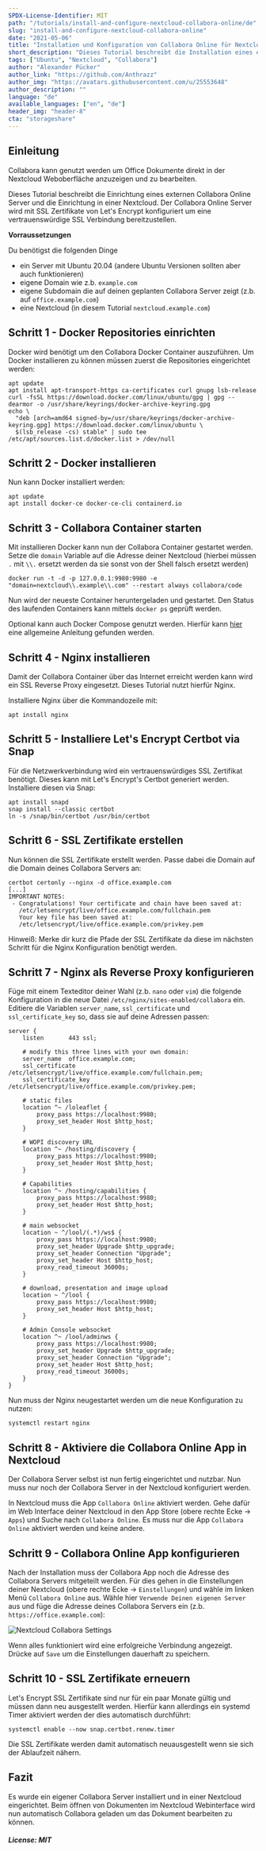 ```yaml
---
SPDX-License-Identifier: MIT
path: "/tutorials/install-and-configure-nextcloud-collabora-online/de"
slug: "install-and-configure-nextcloud-collabora-online"
date: "2021-05-06"
title: "Installation und Konfiguration von Collabora Online für Nextcloud"
short_description: "Dieses Tutorial beschreibt die Installation eines externen Collabora Online Server mit Let's Encrypt und die Einrichtung in einer Nextcloud."
tags: ["Ubuntu", "Nextcloud", "Collabora"]
author: "Alexander Pücker"
author_link: "https://github.com/Anthrazz"
author_img: "https://avatars.githubusercontent.com/u/25553648"
author_description: ""
language: "de"
available_languages: ["en", "de"]
header_img: "header-8"
cta: "storageshare"
---
```


## Einleitung

Collabora kann genutzt werden um Office Dokumente direkt in der Nextcloud Weboberfläche anzuzeigen und zu bearbeiten.

Dieses Tutorial beschreibt die Einrichtung eines externen Collabora Online Server und die Einrichtung in einer Nextcloud. Der Collabora Online Server wird mit SSL Zertifikate von Let's Encrypt konfiguriert um eine vertrauenswürdige SSL Verbindung bereitzustellen.

**Vorraussetzungen**

Du benötigst die folgenden Dinge

* ein Server mit Ubuntu 20.04 (andere Ubuntu Versionen sollten aber auch funktionieren)
* eigene Domain wie z.b. `example.com`
* eigene Subdomain die auf deinen geplanten Collabora Server zeigt (z.b. auf `office.example.com`)
* eine Nextcloud (in diesem Tutorial `nextcloud.example.com`)

## Schritt 1 - Docker Repositories einrichten

Docker wird benötigt um den Collabora Docker Container auszuführen. Um Docker installieren zu können müssen zuerst die Repositories eingerichtet werden:

```shell=
apt update
apt install apt-transport-https ca-certificates curl gnupg lsb-release
curl -fsSL https://download.docker.com/linux/ubuntu/gpg | gpg --dearmor -o /usr/share/keyrings/docker-archive-keyring.gpg
echo \
  "deb [arch=amd64 signed-by=/usr/share/keyrings/docker-archive-keyring.gpg] https://download.docker.com/linux/ubuntu \
  $(lsb_release -cs) stable" | sudo tee /etc/apt/sources.list.d/docker.list > /dev/null
```

## Schritt 2 - Docker installieren

Nun kann Docker installiert werden:

```shell=
apt update
apt install docker-ce docker-ce-cli containerd.io
```

## Schritt 3 - Collabora Container starten

Mit installieren Docker kann nun der Collabora Container gestartet werden. Setze die `domain` Variable auf die Adresse deiner Nextcloud (hierbei müssen `.` mit `\\.` ersetzt werden da sie sonst von der Shell falsch ersetzt werden)

```shell=
docker run -t -d -p 127.0.0.1:9980:9980 -e "domain=nextcloud\\.example\\.com" --restart always collabora/code
```

Nun wird der neueste Container heruntergeladen und gestartet. Den Status des laufenden Containers kann mittels `docker ps` geprüft werden.

Optional kann auch Docker Compose genutzt werden. Hierfür kann [hier](docker-compose-as-systemd-service) eine allgemeine Anleitung gefunden werden.

## Schritt 4 - Nginx installieren

Damit der Collabora Container über das Internet erreicht werden kann wird ein SSL Reverse Proxy eingesetzt. Dieses Tutorial nutzt hierfür Nginx.

Installiere Nginx über die Kommandozeile mit:

```shell=
apt install nginx
```

## Schritt 5 - Installiere Let's Encrypt Certbot via Snap

Für die Netzwerkverbindung wird ein vertrauenswürdiges SSL Zertifikat benötigt. Dieses kann mit Let's Encrypt's Certbot generiert werden. Installiere diesen via Snap:

```shell=
apt install snapd
snap install --classic certbot
ln -s /snap/bin/certbot /usr/bin/certbot
```

## Schritt 6 - SSL Zertifikate erstellen

Nun können die SSL Zertifikate erstellt werden. Passe dabei die Domain auf die Domain deines Collabora Servers an:

```shell=
certbot certonly --nginx -d office.example.com
[...]
IMPORTANT NOTES:
 - Congratulations! Your certificate and chain have been saved at:
   /etc/letsencrypt/live/office.example.com/fullchain.pem
   Your key file has been saved at:
   /etc/letsencrypt/live/office.example.com/privkey.pem
```

Hinweiß: Merke dir kurz die Pfade der SSL Zertifikate da diese im nächsten Schritt für die Nginx Konfiguration benötigt werden.

## Schritt 7 - Nginx als Reverse Proxy konfigurieren

Füge mit einem Texteditor deiner Wahl (z.b. `nano` oder `vim`) die folgende Konfiguration in die neue Datei `/etc/nginx/sites-enabled/collabora` ein. Editiere die Variablen `server_name`, `ssl_certificate` und `ssl_certificate_key` so, dass sie auf deine Adressen passen:

```nginx=
server {
    listen       443 ssl;

    # modify this three lines with your own domain:
    server_name  office.example.com;
    ssl_certificate /etc/letsencrypt/live/office.example.com/fullchain.pem;
    ssl_certificate_key /etc/letsencrypt/live/office.example.com/privkey.pem;

    # static files
    location ^~ /loleaflet {
        proxy_pass https://localhost:9980;
        proxy_set_header Host $http_host;
    }

    # WOPI discovery URL
    location ^~ /hosting/discovery {
        proxy_pass https://localhost:9980;
        proxy_set_header Host $http_host;
    }

    # Capabilities
    location ^~ /hosting/capabilities {
        proxy_pass https://localhost:9980;
        proxy_set_header Host $http_host;
    }

    # main websocket
    location ~ ^/lool/(.*)/ws$ {
        proxy_pass https://localhost:9980;
        proxy_set_header Upgrade $http_upgrade;
        proxy_set_header Connection "Upgrade";
        proxy_set_header Host $http_host;
        proxy_read_timeout 36000s;
    }

    # download, presentation and image upload
    location ~ ^/lool {
        proxy_pass https://localhost:9980;
        proxy_set_header Host $http_host;
    }

    # Admin Console websocket
    location ^~ /lool/adminws {
        proxy_pass https://localhost:9980;
        proxy_set_header Upgrade $http_upgrade;
        proxy_set_header Connection "Upgrade";
        proxy_set_header Host $http_host;
        proxy_read_timeout 36000s;
    }
}
```

Nun muss der Nginx neugestartet werden um die neue Konfiguration zu nutzen:

```shell
systemctl restart nginx
```

## Schritt 8 - Aktiviere die Collabora Online App in Nextcloud

Der Collabora Server selbst ist nun fertig eingerichtet und nutzbar. Nun muss nur noch der Collabora Server in der Nextcloud konfiguriert werden.

In Nextcloud muss die App `Collabora Online` aktiviert werden. Gehe dafür im Web Interface deiner Nextcloud in den App Store (obere rechte Ecke -> `Apps`) und Suche nach `Collabora Online`. Es muss nur die App `Collabora Online` aktiviert werden und keine andere.

## Schritt 9 - Collabora Online App konfigurieren

Nach der Installation muss der Collabora App noch die Adresse des Collabora Servers mitgeteilt werden. Für dies gehen in die Einstellungen deiner Nextcloud (obere rechte Ecke  -> `Einstellungen`) und wähle im linken Menü `Collabora Online` aus. Wähle hier `Verwende Deinen eigenen Server` aus und füge die Adresse deines Collabora Servers ein (z.b. `https://office.example.com`):

![Nextcloud Collabora Settings](images/nextcloud-collabora-settings.png)

Wenn alles funktioniert wird eine erfolgreiche Verbindung angezeigt. Drücke auf `Save` um die Einstellungen dauerhaft zu speichern.

## Schritt 10 - SSL Zertifikate erneuern

Let's Encrypt SSL Zertifikate sind nur für ein paar Monate gültig und müssen dann neu ausgestellt werden. Hierfür kann allerdings ein systemd Timer aktiviert werden der dies automatisch durchführt:

```shell=
systemctl enable --now snap.certbot.renew.timer
```

Die SSL Zertifikate werden damit automatisch neuausgestellt wenn sie sich der Ablaufzeit nähern.

## Fazit

Es wurde ein eigener Collabora Server installiert und in einer Nextcloud eingerichtet. Beim öffnen von Dokumenten im Nextcloud Webinterface wird nun automatisch Collabora geladen um das Dokument bearbeiten zu können.

##### License: MIT

<!--

Contributor's Certificate of Origin

By making a contribution to this project, I certify that:

(a) The contribution was created in whole or in part by me and I have
    the right to submit it under the license indicated in the file; or

(b) The contribution is based upon previous work that, to the best of my
    knowledge, is covered under an appropriate license and I have the
    right under that license to submit that work with modifications,
    whether created in whole or in part by me, under the same license
    (unless I am permitted to submit under a different license), as
    indicated in the file; or

(c) The contribution was provided directly to me by some other person
    who certified (a), (b) or (c) and I have not modified it.

(d) I understand and agree that this project and the contribution are
    public and that a record of the contribution (including all personal
    information I submit with it, including my sign-off) is maintained
    indefinitely and may be redistributed consistent with this project
    or the license(s) involved.

Signed-off-by: [Alexander Pücker alexander.puecker@hetzner.com]

-->
